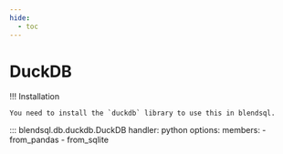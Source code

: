 ```yaml
---
hide:
  - toc
---
```

# DuckDB 

!!! Installation

    You need to install the `duckdb` library to use this in blendsql.


::: blendsql.db.duckdb.DuckDB
    handler: python
    options:
      members:
      - from_pandas
      - from_sqlite